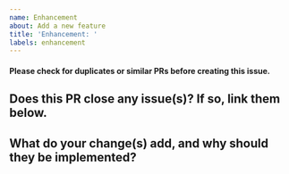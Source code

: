 ```yaml
---
name: Enhancement
about: Add a new feature
title: 'Enhancement: '
labels: enhancement
---
```

#### Please check for duplicates or similar PRs before creating this issue.
## Does this PR close any issue(s)? If so, link them below.

## What do your change(s) add, and why should they be implemented?